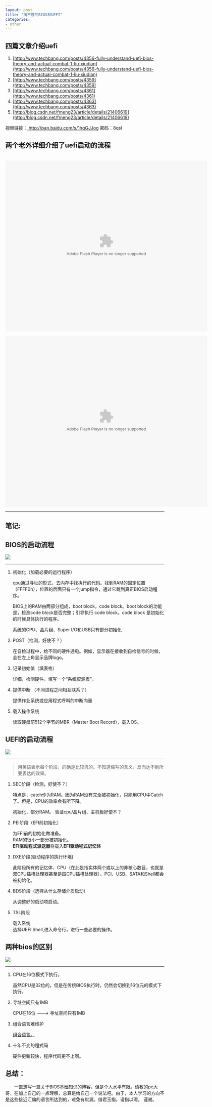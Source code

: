 ```yaml
---
layout: post
title: "搞不懂的BIOS和UEFI"
categories:
- other
---
```

<h2>四篇文章介绍uefi</h2>

1. [http://www.techbang.com/posts/4356-fully-understand-uefi-bios-theory-and-actual-combat-1-liu-xiudian](http://www.techbang.com/posts/4356-fully-understand-uefi-bios-theory-and-actual-combat-1-liu-xiudian)
2. [http://www.techbang.com/posts/4359](http://www.techbang.com/posts/4359)
3. [http://www.techbang.com/posts/4361](http://www.techbang.com/posts/4361)
4. [http://www.techbang.com/posts/4363](http://www.techbang.com/posts/4363)
5. [http://blog.csdn.net/fmeng23/article/details/21406619](http://blog.csdn.net/fmeng23/article/details/21406619)


视频链接：<a href=http://pan.baidu.com/s/1hqGJJog> http://pan.baidu.com/s/1hqGJJog </a> 密码：8qsl<br/>
<h2>两个老外详细介绍了uefi启动的流程</h2><br/>
<embed src="http://player.youku.com/player.php/sid/XODQ2NjQxNTgw/v.swf" allowFullScreen="true" quality="high" width="640" height="540" align="middle" allowScriptAccess="always" type="application/x-shockwave-flash"></embed>

<embed src="http://player.youku.com/player.php/sid/XODQ2NjM0NDg4/v.swf" allowFullScreen="true" quality="high" width="640" height="540" align="middle" allowScriptAccess="always" type="application/x-shockwave-flash"></embed>

------------

<h2>笔记:</h2>

## BIOS的启动流程 ##

![](/img/bios.jpg)

--------

1. 初始化（加载必要的运行程序）

	cpu通过寻址的形式，去内存中找执行的代码。找到RAM的固定位置（FFFF0h），位置的后面只有一个jump指令，通过它跳到真正BIOS启动程序。

	BIOS上的RAM由两部分组成，boot block，code block。boot block的功能是，检测code block是否完整；引导执行 code block。code block 是初始化的时候具体执行的程序。

	系统的CPU、晶片组、Super I/O和USB只有部分初始化
2. POST（检测，好使不？）
	
	在自检过程中，给不同的硬件通电。例如，显示器在接收到自检信号的时候，会在左上角显示品牌logo。

3. 记录初始值（填表格）

	详细，检测硬件。填写一个“系统资源表”。
4. 提供中断 （不同进程之间相互联系？）
	
	提供作业系统或应用程式呼叫的中断向量
5. 载入操作系统
	
	读取硬盘前512个字节的MBR（Master Boot Record），载入OS。

## UEFI的启动流程 ##

![](/img/uefi.jpg)

------

>用英语表示每个阶段，的确是比较坑的。不知道缩写的含义，反而达不到所要表达的效果。

1. SEC阶段（检测，好使不？）
	
	特点是，catch作为RAM。因为RAM没有完全被初始化，只能用CPU中Catch了。但是，CPU的效率会有所下降。

	初始化，部分RAM。 验证cpu/晶片组、主机板好使不？
2. PEI阶段（EFI前初始化）

	为EFI前的初始化做准备。<br/>
	RAM的很小一部分被初始化。<br/>
	**EFI驱动程式派送器**将载入**EFI驱动程式记忆体**
3. DXE阶段(驱动程序的执行环境)

	此阶段所有的记忆体、CPU（在此是指实体两个或以上的非核心数目，也就是双CPU插槽处理器甚至是四CPU插槽处理器）、PCI、USB、SATA和Shell都会被初始化。
4. BDS阶段（选择从什么存储介质启动）

	从调整好的启动项启动。
5. TSL阶段

	载入系统<br/>选择UEFI Shell,进入命令行，进行一些必要的操作。

## 两种bios的区别 ##

![](/img/uefi-bios.jpg)

-----

1. CPU在16位模式下执行。

	虽然CPU是32位的，但是在传统BIOS执行时，仍然会切换到16位元的模式下执行。
2. 寻址空间只有1MB

	CPU在16位 --->  寻址空间只有1MB
3. 组合语言难维护

	[组合语言。](http://zh.wikipedia.org/wiki/%E7%B5%84%E5%90%88%E8%AA%9E%E8%A8%80%E5%88%97%E8%A1%A8)
4. 十年不变的程式码

	硬件更新较快，程序代码更不上啊。

## 总结： ##

&emsp;&emsp;一直想写一篇关于BIOS基础知识的博客，但是个人水平有限。请教的pc大哥，在加上自己的一点理解，总算是给自己一个说法吧。由于，本人学习的方向不是这些接近汇编的语言所达到的，难免有纰漏。借君玉指，请指以瑕。 谨谢。
